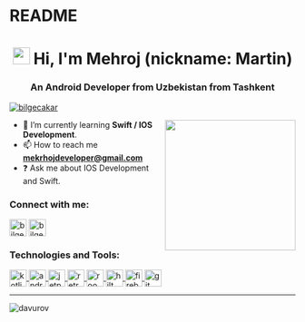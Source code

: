 # README
<h1 align="center"><img src="https://user-images.githubusercontent.com/113560218/230295780-c4bdc30e-9a13-4ead-a434-ea741ab88624.gif" width="30" /> Hi, I'm Mehroj (nickname: Martin)</h1>
<h3 align="center">An Android Developer from Uzbekistan from Tashkent</h3>



<p align="left"> <a href="https://github.com/ryo-ma/github-profile-trophy"><img src="https://github-profile-trophy.vercel.app/?username=davurov&theme=discord" alt="bilgecakar" /></a> </p/p/p/p/p>
 
 <img align='right' src="https://user-images.githubusercontent.com/113560218/230295129-d32dee80-c26d-4104-9033-a190747498ed.gif" width="230"> </p>


- 🌱 I’m currently learning <strong>Swift / IOS Development</strong>.
- 📫 How to reach me  **mekrhojdeveloper@gmail.com**
- ❓ Ask me about IOS Development and Swift.




<h3 align="left">Connect with me:</h3>
<p style="text-align:left">
<a href="https://uz.linkedin.com/in/mehroj-aloviddinov-4a6804263" target="blank"><img align="center" src="https://user-images.githubusercontent.com/113560218/230282301-e8fd26cf-fa07-4102-bc2f-1416199abe4b.png" alt="bilgecakar" height="30" width="30" /></a>
<a href="https://t.me/Martiness_03" target="blank"><img align="center" src="https://user-images.githubusercontent.com/113560218/230284629-49cc334a-271c-429b-80fe-d4c963216c59.jpeg" alt="bilgecakar" height="30" width="30" /></a>
</p>

<h3 align="left">Technologies and Tools:</h3>
<p align="left">
  <!-- Kotlin -->
  <a href="https://kotlinlang.org/" target="_blank">
    <img align="center" src="https://upload.wikimedia.org/wikipedia/commons/7/74/Kotlin_Icon.png" alt="kotlin" height="30" width="30"/>
  </a>

  <!-- Android -->
  <a href="https://developer.android.com/" target="_blank">
    <img align="center" src="https://cdn-icons-png.flaticon.com/512/888/888839.png" alt="android" height="30" width="30"/>
  </a>

  <!-- Jetpack Compose -->
  <a href="https://developer.android.com/jetpack/compose" target="_blank">
    <img align="center" src="https://developer.android.com/static/images/brand/Android_Robot.png" alt="jetpack compose" height="30" width="30"/>
  </a>

  <!-- Retrofit -->
  <a href="https://square.github.io/retrofit/" target="_blank">
    <img align="center" src="https://raw.githubusercontent.com/square/retrofit/master/website/static/favicon.ico" alt="retrofit" height="30" width="30"/>
  </a>

  <!-- Room -->
  <a href="https://developer.android.com/training/data-storage/room" target="_blank">
    <img align="center" src="https://developer.android.com/static/images/training/data-storage/room_icon.svg" alt="room db" height="30" width="30"/>
  </a>

  <!-- Hilt / Dagger -->
  <a href="https://dagger.dev/hilt/" target="_blank">
    <img align="center" src="https://dagger.dev/images/dagger.png" alt="hilt dagger" height="30" width="30"/>
  </a>

  <!-- Firebase -->
  <a href="https://firebase.google.com/" target="_blank">
    <img align="center" src="https://www.vectorlogo.zone/logos/firebase/firebase-icon.svg" alt="firebase" height="30" width="30"/>
  </a>

  <!-- Git -->
  <a href="https://git-scm.com/" target="_blank">
    <img align="center" src="https://git-scm.com/images/logos/downloads/Git-Icon-1788C.png" alt="git" height="30" width="30"/>
  </a>
</p>
<hr>

 
 <div>
<p align="left"> <img src="https://komarev.com/ghpvc/?username=davurov" alt="davurov" /> </p>
 </div>

<!---
davurov/davurov is a ✨ special ✨ repository because its `README.md` (this file) appears on your GitHub profile.
You can click the Preview link to take a look at your changes.<img width="306" alt="Screenshot 2023-03-30 at 01 17 34" 

--->
